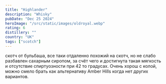 ```yaml
---
title: "Highlander"
description: "Whisky"
pubDate: "Dec 25 2024"
heroImage: "/src/static/images/oldroyal.webp"
rating: 6
distillery: ""
country: "UK"
tags: ["scotch"]
---
```


скотч от бульбаша, все таки отдаленно похожий на скотч, но не слабо разбавлен сахарным сиропом, за счёт чего и достигнута такая мягкость и отсутствие спиртуозности при 42 то градусах. Очень хорош с колой, можно смело брать как альтернативу Amber Hills когда нет других вариантов.
